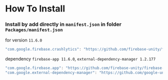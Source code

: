# How To Install

### Install by add directly in `manifest.json` in folder `Packages/manifest.json`


for version `11.6.0`
```csharp
"com.google.firebase.crashlytics": "https://github.com/firebase-unity/firebase-crashlytics.git#11.6.0",
```


dependency `firebase-app 11.6.0`, `external-dependency-manager 1.2.177`
```csharp
"com.google.firebase.app": "https://github.com/firebase-unity/firebase-app.git#11.6.0",
"com.google.external-dependency-manager": "https://github.com/google-unity/external-dependency-manager.git#1.2.177",
```
